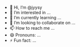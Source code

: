 - 👋 Hi, I’m @jyysy
- 👀 I’m interested in ...
- 🌱 I’m currently learning ...
- 💞️ I’m looking to collaborate on ...
- 📫 How to reach me ...
- 😄 Pronouns: ...
- ⚡ Fun fact: ...

<!---
jyysy/jyysy is a ✨ special ✨ repository because its `README.md` (this file) appears on your GitHub profile.
You can click the Preview link to take a look at your changes.
--->
